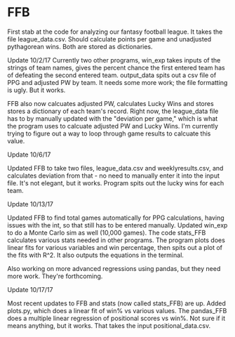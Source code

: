 # FFB
First stab at the code for analyzing our fantasy football league. It takes the file league_data.csv. Should calculate points per game and unadjusted pythagorean wins. Both are stored as dictionaries.

Update 10/2/17
Currently two other programs, win_exp takes inputs of the strings of team names, gives the percent chance the first entered team has of defeating the second entered team. output_data spits out a csv file of PPG and adjusted PW by team. It needs some more work; the file formatting is ugly. But it works.

FFB also now calcuates adjusted PW, calculates Lucky Wins and stores stores a dictionary of each team's record. Right now, the league_data file has to by manually updated with the "deviation per game," which is what the program uses to calcuate adjusted PW and Lucky Wins. I'm currently trying to figure out a way to loop through game results to calcuate this value.


Update 10/6/17

Updated FFB to take two files, league_data.csv and weeklyresults.csv, and calculates deviation from that - no need to manually enter it into the input file. It's not elegant, but it works. Program spits out the lucky wins for each team.


Update 10/13/17

Updated FFB to find total games automatically for PPG calculations, having issues with the int, so that still has to be entered manually. Updated win_exp to do a Monte Carlo sim as well (10,000 games). The code stats_FFB calculates various stats needed in other programs. The program plots does linear fits for various variables and win percentage, then spits out a plot of the fits with R^2. It also outputs the equations in the terminal.

Also working on more advanced regressions using pandas, but they need more work. They're forthcoming.

Update 10/17/17

Most recent updates to FFB and stats (now called stats_FFB) are up. Added plots.py, which does a linear fit of win% vs various values. The pandas_FFB does a multiple linear regression of positional scores vs win%. Not sure if it means anything, but it works. That takes the input positional_data.csv.
